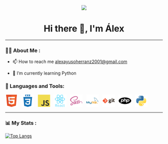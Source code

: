 <div id="header" align="center">
    <img src="https://media.giphy.com/media/13HgwGsXF0aiGY/giphy.gif" width="200"/>
    <h1 align="center">Hi there 👋, I'm Álex</h1>
    <!--<h3 align="center">descripcion</h3>-->
</div>

---

### 👨‍💻 About Me :

<!-- 💬 Ask me about PHP, Laravel, Python, Javascript -->

- 📫 How to reach me alexayusoherranz2001@gmail.com

- 🌱 I’m currently learning Python

<!-- 🌐 Website -->



<div>
  <h3>🔨 Languages and Tools:</h3>
  <div>
    <img src="https://github.com/devicons/devicon/raw/master/icons/html5/html5-original.svg" title="HTML5" alt="HTML" width="40" height="40" /> &nbsp;
    <img src="https://github.com/devicons/devicon/raw/master/icons/css3/css3-plain-wordmark.svg" title="CSS3" alt="CSS" width="40" height="40" /> &nbsp;
    <img src="https://github.com/devicons/devicon/raw/master/icons/javascript/javascript-original.svg" title="JavaScript" alt="JavaScript" width="40" height="40" /> &nbsp;
    <img src="https://github.com/devicons/devicon/raw/master/icons/react/react-original-wordmark.svg" title="React" alt="React" width="40" height="40" /> &nbsp;
    <img src="https://github.com/devicons/devicon/raw/master/icons/sass/sass-original.svg" title="Sass" alt="Sass" width="40" height="40" /> &nbsp;
    <img src="https://github.com/devicons/devicon/raw/master/icons/mysql/mysql-original-wordmark.svg" title="MySQL" alt="MySQL" width="40" height="40" /> &nbsp;
    <img src="https://github.com/devicons/devicon/raw/master/icons/git/git-original-wordmark.svg" title="Git" alt="Git" width="40" height="40" /> &nbsp;
    <img src="https://github.com/devicons/devicon/raw/master/icons/php/php-plain.svg" title="PHP" alt="PHP" width="40" height="40" /> &nbsp;
    <img src="https://github.com/devicons/devicon/raw/master/icons/python/python-original.svg" title="Python" alt="Python" width="40" height="40" /> &nbsp;
    <!-- <img src="" title="" alt="" width="40" height="40" /> &nbsp; -->
  </div>
</div>


---

### 📊 My Stats :

[![Top Langs](https://github-readme-stats.vercel.app/api/top-langs/?username=Dragolex01&hide=javascript,html)](https://github.com/anuraghazra/github-readme-stats)
